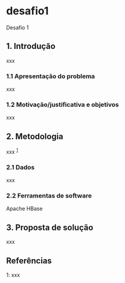 # desafio1
Desafio 1

## 1. Introdução
xxx

### 1.1 Apresentação do problema
xxx

### 1.2 Motivação/justificativa e objetivos
xxx

## 2. Metodologia
xxx <sup>[1](#ref1)</sup>

### 2.1 Dados
xxx

### 2.2 Ferramentas de software
Apache HBase

## 3. Proposta de solução
xxx

## Referências
<a name="ref1">1</a>: xxx
